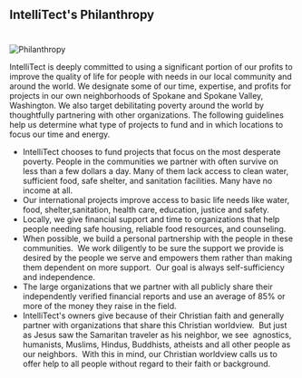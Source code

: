 

## IntelliTect's Philanthropy 
#
![Philanthropy](https://intellitect.com/wp-content/uploads/2015/01/Philanthropy.jpg "IntelliTect Giving Priorities and Values")

IntelliTect is deeply committed to using a significant portion of our profits to improve the quality of life for people with needs in our local community and around the world. We designate some of our time, expertise, and profits for projects in our own neighborhoods of Spokane and Spokane Valley, Washington. We also target debilitating poverty around the world by thoughtfully partnering with other organizations. The following guidelines help us determine what type of projects to fund and in which locations to focus our time and energy.

- IntelliTect chooses to fund projects that focus on the most desperate poverty. People in the communities we partner with often survive on less than a few dollars a day. Many of them lack access to clean water, sufficient food, safe shelter, and sanitation facilities. Many have no income at all.
- Our international projects improve access to basic life needs like water, food, shelter,sanitation, health care, education, justice and safety.
- Locally, we give financial support and time to organizations that help people needing safe housing, reliable food resources, and counseling.
- When possible, we build a personal partnership with the people in these communities.  We work diligently to be sure the support we provide is desired by the people we serve and empowers them rather than making them dependent on more support.  Our goal is always self-sufficiency and independence.
- The large organizations that we partner with all publicly share their independently verified financial reports and use an average of 85% or more of the money they raise in the field.
- IntelliTect's owners give because of their Christian faith and generally partner with organizations that share this Christian worldview.  But just as Jesus saw the Samaritan traveler as his neighbor, we see  agnostics, humanists, Muslims, Hindus, Buddhists, atheists and all other people as our neighbors.  With this in mind, our Christian worldview calls us to offer help to all people without regard to their faith or background.
